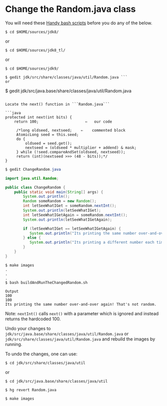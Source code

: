 # Change the Random.java class

You will need these [Handy bash scripts](../handy-scripts-for-OpenJDK-developers.md) before you do any of the below.

```
$ cd $HOME/sources/jdk8/
```
or
```
$ cd $HOME/sources/jdk8_tl/
```
or
```
$ cd $HOME/sources/jdk9/
```
```
$ gedit jdk/src/share/classes/java/util/Random.java ```
or
```
$ gedit jdk/src/java.base/share/classes/java/util/Random.java 
```

Locate the next() function in ```Random.java```

```java
protected int next(int bits) {
	return 100;                     ⇐   our code

     /*long oldseed, nextseed;    ⇐    commented block
     AtomicLong seed = this.seed;
     do {
         oldseed = seed.get();
         nextseed = (oldseed * multiplier + addend) & mask;
     } while (!seed.compareAndSet(oldseed, nextseed));
     return (int)(nextseed >>> (48 - bits));*/
}
```

```java
$ gedit ChangeRandom.java 

import java.util.Random;

public class ChangeRandom {
	public static void main(String[] args) {
		System.out.println();
		Random someRandom = new Random();
		int letSeeWhatIGet = someRandom.nextInt();
		System.out.println(letSeeWhatIGet);
		int letSeeWhatIGetAgain = someRandom.nextInt();
		System.out.println(letSeeWhatIGetAgain);

		if (letSeeWhatIGet == letSeeWhatIGetAgain) {
		   System.out.println("Its printing the same number over-and-over again! That's not random.");
		} else {
		   System.out.println("Its printing a different number each time! Now that is random.");
		}
	}
}
```

```
$ make images
.
.
.
$ bash buildAndRunTheChangedRandom.sh

Output
100
100
Its printing the same number over-and-over again! That's not random.
```

Note: ```nextInt()``` calls ```next()``` with a parameter which is ignored and instead returns the hardcoded 100.

Undo your changes to ```jdk/src/java.base/share/classes/java/util/Random.java``` or ```jdk/src/share/classes/java/util/Random.java``` and rebuild the images by running.

To undo the changes, one can use:
```
$ cd jdk/src/share/classes/java/util
```

or
```
$ cd jdk/src/java.base/share/classes/java/util

$ hg revert Random.java

$ make images
```